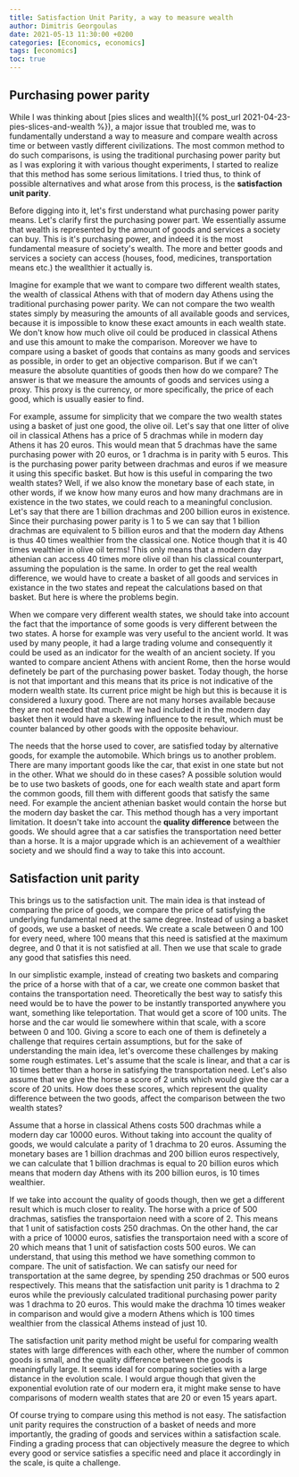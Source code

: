 ```yaml
---
title: Satisfaction Unit Parity, a way to measure wealth
author: Dimitris Georgoulas
date: 2021-05-13 11:30:00 +0200
categories: [Economics, economics]
tags: [economics]
toc: true 
---
```


## Purchasing power parity 
While I was thinking about [pies slices and wealth]({% post_url 2021-04-23-pies-slices-and-wealth %}), 
a major issue that troubled me, was to fundamentally understand a way to measure and compare wealth across time or 
between vastly different civilizations. The most common method to do such comparisons, is using the traditional 
purchasing power parity but as I was exploring it with various thought experiments, I started to realize that this 
method has some serious limitations. I tried thus, to think of possible alternatives and what arose from this process, 
is the **satisfaction unit parity**. 

Before digging into it, let's first understand what purchasing power parity means. Let's clarify first the purchasing 
power part. We essentially assume that wealth is represented by the amount of goods and services a society can buy. 
This is it's purchasing power, and indeed it is the most fundamental measure of society's wealth. The more and better 
goods and services a society can access (houses, food, medicines, transportation means etc.) the weallthier it actually is.

Imagine for example that we want to compare two different wealth states, the wealth of classical Athens with that of 
modern day Athens using the traditional purchasing power parity. We can not compare the two wealth states simply by 
measuring the amounts of all available goods and services, because it is impossible to know these exact amounts in 
each wealth state. We don't know how much olive oil could be produced in classical Athens and use this amount to make 
the comparison. Moreover we have to compare using a basket of goods that contains as many goods and services as 
possible, in order to get an objective comparison. But if we can't measure the absolute quantities of goods then how 
do we compare? The answer is that we measure the amounts of goods and services using a proxy. 
This proxy is the currency, or more specifically, the price of each good, which is usually easier to find.

For example, assume for simplicity that we compare the two wealth states using a basket of just one good, the olive oil.
Let's say that one litter of olive oil in classical Athens has a price of 5 drachmas while in modern day Athens 
it has 20 euros. This would mean that 5 drachmas have the same purchasing power with 20 euros, or 1 drachma is in 
parity with 5 euros. This is the purchasing power parity between drachmas and euros if we measure it using this 
specific basket. But how is this useful in comparing the two wealth states? Well, if we also know the monetary base 
of each state, in other words, if we know how many euros and how many drachmans are in existence in the two states, 
we could reach to a meaningful conclusion. Let's say that there are 1 billion drachmas and 200 billion euros in existence. 
Since their purchasing power parity is 1 to 5 we can say that 1 billion drachmas are equivalent to 5 billion euros and 
that the modern day Athens is thus 40 times wealthier from the classical one. Notice though that it is 40 times wealthier 
in olive oil terms! This only means that a modern day athenian can access 40 times more olive oil than his classical 
counterpart, assuming the population is the same. In order to get the real wealth difference, we would have to create 
a basket of all goods and services in existance in the two states and repeat the calculations based on that basket. 
But here is where the problems begin. 

When we compare very different wealth states, we should take into account the fact that the importance of some goods 
is very different between the two states. A horse for example was very useful to the ancient world. It was used by many
people, it had a large trading volume and consequently it could be used as an indicator for the wealth of an ancient 
society. If you wanted to compare ancient Athens with ancient Rome, then the horse would definetely be part of the 
purchasing power basket. Today though, the horse is not that important and this means that its price is not indicative 
of the modern wealth state. Its current price might be high but this is because it is considered a luxury good. 
There are not many horses available because they are not needed that much. If we had included it in the modern 
day basket then it would have a skewing influence to the result, which must be counter balanced by other goods 
with the opposite behaviour. 

The needs that the horse used to cover, are satisfied today by alternative goods, for example the automobile. 
Which brings us to another problem. There are many important goods like the car, that exist in one state but not 
in the other. What we should do in these cases? A possible solution would be to use two baskets of goods, one for 
each wealth state and apart form the common goods, fill them with different goods that satisfy the same need. For 
example the ancient athenian basket would contain the horse but the modern day basket the car. This method though 
has a very important limitation. It doesn't take into account the **quality difference** between the goods. 
We should agree that a car satisfies the transportation need better than a horse. It is a major upgrade which 
is an achievement of a wealthier society and we should find a way to take this into account.


## Satisfaction unit parity
This brings us to the satisfaction unit. The main idea is that instead of comparing the price of goods, we compare the 
price of satisfying the underlying fundamental need at the same degree. Instead of using a basket of goods, we use a 
basket of needs. We create a scale between 0 and 100 for every need, where 100 means that this need is satisfied 
at the maximum degree, and 0 that it is not satisfied at all. Then we use that scale to grade any good that satisfies this need. 

In our simplistic example, instead of creating two baskets and comparing the price of a horse with that of a car, we 
create one common basket that contains the transportation need. Theoretically the best way to satisfy this need would 
be to have the power to be instantly transported anywhere you want, something like teleportation. That would get a 
score of 100 units. The horse and the car would lie somewhere within that scale, with a score between 0 and 100. 
Giving a score to each one of them is definetely a challenge that requires certain assumptions, but for the sake of 
understanding the main idea, let's overcome these challenges by making some rough estimates. Let's assume that the 
scale is linear, and that a car is 10 times better than a horse in satisfying the transportation need. 
Let's also assume that we give the horse a score of 2 units which would give the car a score of 20 units. 
How does these scores, which represent the quality difference between the two goods, affect the comparison between the two wealth states? 

Assume that a horse in classical Athens costs 500 drachmas while a modern day car 10000 euros. Without taking into 
account the quality of goods, we would calculate a parity of 1 drachma to 20 euros. Assuming the monetary bases are 
1 billion drachmas and 200 billion euros respectively, we can calculate that 1 billion drachmas is equal to 20 billion 
euros which means that modern day Athens with its 200 billion euros, is 10 times wealthier. 

If we take into account the quality of goods though, then we get a different result which is much closer to reality. 
The horse with a price of 500 drachmas, satisfies the transportaion need with a score of 2. This means that 1 unit of 
satisfaction costs 250 drachmas. On the other hand, the car with a price of 10000 euros, satisfies the transportaion 
need with a score of 20 which means that 1 unit of satisfaction costs 500 euros. We can understand, that using this 
method we have something common to compare. The unit of satisfaction. We can satisfy our need for transportation at 
the same degree, by spending 250 drachmas or 500 euros respectively. This means that the satisfaction unit parity 
is 1 drachma to 2 euros while the previously calculated traditional purchasing power parity was 1 drachma to 20 euros. 
This would make the drachma 10 times weaker in comparison and would give a modern Athens which is 100 times wealthier 
from the classical Athems instead of just 10. 

The satisfaction unit parity method might be useful for comparing wealth states with large differences with each other, 
where the number of common goods is small, and the quality difference between the goods is meaningfully large. 
It seems ideal for comparing societies with a large distance in the evolution scale. I would argue though that 
given the exponential evolution rate of our modern era, it might make sense to have comparisons of modern wealth 
states that are 20 or even 15 years apart.

Of course trying to compare using this method is not easy. The satisfaction unit parity requires the construction 
of a basket of needs and more importantly, the grading of goods and services within a satisfaction scale. Finding a 
grading process that can objectively measure the degree to which every good or service satisfies a specific need and 
place it accordingly in the scale, is quite a challenge.

